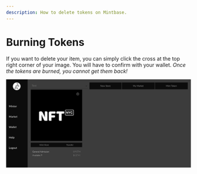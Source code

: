 ```yaml
---
description: How to delete tokens on Mintbase.
---
```


# Burning Tokens

If you want to delete your item, you can simply click the cross at the top right corner of your image. You will have to confirm with your wallet. _Once the tokens are burned, you cannot get them back!_

![](../.gitbook/assets/screen-shot-2020-01-06-at-3.16.03-pm.png)



